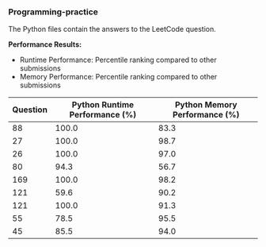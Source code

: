 
### Programming-practice

The Python files contain the answers to the LeetCode question.

**Performance Results:**
- Runtime Performance: Percentile ranking compared to other submissions
- Memory Performance: Percentile ranking compared to other submissions

| Question | Python Runtime Performance (%) | Python Memory Performance (%) |
| --- | --- | --- |
| 88 | 100.0 | 83.3 |
| 27 | 100.0 | 98.7 |
| 26 | 100.0 | 97.0 |
| 80 | 94.3 | 56.7 |
| 169 | 100.0 | 98.2 |
| 121 | 59.6 | 90.2 |
| 121 | 100.0 | 91.3 |
| 55 | 78.5 | 95.5 |
| 45 | 85.5 | 94.0 |
